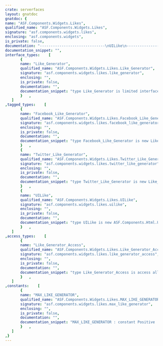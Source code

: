 ```yaml
---
crate: serverfaces
layout: gnatdoc
gnatdoc: {
name: "ASF.Components.Widgets.Likes",
qualified_name: "ASF.Components.Widgets.Likes",
signature: "asf.components.widgets.likes",
enclosing: "asf.components.widgets",
is_private: false,
documentation: "------------------------------\nUILike\n------------------------------\nThe <b>UILike</b> component displays a social like button to recommend a page.",
documentation_snippet: "",
interface_types:    [
       {
       name: "Like_Generator",
       qualified_name: "ASF.Components.Widgets.Likes.Like_Generator",
       signature: "asf.components.widgets.likes.like_generator",
       enclosing: "",
       is_private: false,
       documentation: "",
       documentation_snippet: "type Like_Generator is limited interface;",
       }   ,
   ]
,tagged_types:    [
       {
       name: "Facebook_Like_Generator",
       qualified_name: "ASF.Components.Widgets.Likes.Facebook_Like_Generator",
       signature: "asf.components.widgets.likes.facebook_like_generator",
       enclosing: "",
       is_private: false,
       documentation: "",
       documentation_snippet: "type Facebook_Like_Generator is new Like_Generator with null record;",
       }   ,
       {
       name: "Twitter_Like_Generator",
       qualified_name: "ASF.Components.Widgets.Likes.Twitter_Like_Generator",
       signature: "asf.components.widgets.likes.twitter_like_generator",
       enclosing: "",
       is_private: false,
       documentation: "",
       documentation_snippet: "type Twitter_Like_Generator is new Like_Generator with null record;",
       }   ,
       {
       name: "UILike",
       qualified_name: "ASF.Components.Widgets.Likes.UILike",
       signature: "asf.components.widgets.likes.uilike",
       enclosing: "",
       is_private: false,
       documentation: "",
       documentation_snippet: "type UILike is new ASF.Components.Html.UIHtmlComponent with null record;",
       }   ,
   ]
,access_types:    [
       {
       name: "Like_Generator_Access",
       qualified_name: "ASF.Components.Widgets.Likes.Like_Generator_Access",
       signature: "asf.components.widgets.likes.like_generator_access",
       enclosing: "",
       is_private: false,
       documentation: "",
       documentation_snippet: "type Like_Generator_Access is access all Like_Generator'Class;",
       }   ,
   ]
,constants:    [
       {
       name: "MAX_LIKE_GENERATOR",
       qualified_name: "ASF.Components.Widgets.Likes.MAX_LIKE_GENERATOR",
       signature: "asf.components.widgets.likes.max_like_generator",
       enclosing: "",
       is_private: false,
       documentation: "",
       documentation_snippet: "MAX_LIKE_GENERATOR : constant Positive := 5;",
       }   ,
   ]
,}
---
```

